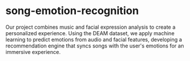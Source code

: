 # song-emotion-recognition
Our project combines music and facial expression analysis to create a personalized experience. Using the DEAM dataset, we apply machine learning to predict emotions from audio and facial features, developing a recommendation engine that syncs songs with the user's emotions for an immersive experience.
